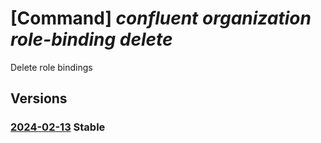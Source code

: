 # [Command] _confluent organization role-binding delete_

Delete role bindings

## Versions

### [2024-02-13](/Resources/mgmt-plane/L3N1YnNjcmlwdGlvbnMve30vcmVzb3VyY2Vncm91cHMve30vcHJvdmlkZXJzL21pY3Jvc29mdC5jb25mbHVlbnQvb3JnYW5pemF0aW9ucy97fS9hY2Nlc3MvZGVmYXVsdC9kZWxldGVyb2xlYmluZGluZy97fQ==/2024-02-13.xml) **Stable**

<!-- mgmt-plane /subscriptions/{}/resourcegroups/{}/providers/microsoft.confluent/organizations/{}/access/default/deleterolebinding/{} 2024-02-13 -->
